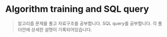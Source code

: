 # Algorithm training and SQL query
> 알고리즘 문제를 풀고 자료구조를 공부합니다.
> SQL query를 공부합니다.
> 각 폴더안에 상세한 설명이 기록되어있습니다. 

